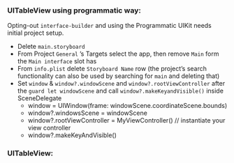 ### UITableView using programmatic way:
Opting-out `interface-builder` and using the Programmatic UIKit needs initial project setup. 

- Delete `main.storyboard`
- From Project `General` ’s Targets select the app, then remove `Main` form the `Main interface` slot has
- From `info.plist` delete `Storyboard Name` row (the project’s search functionality can also be used by searching for `main` and deleting that)
- Set `window` & `window?.windowScene` and `window?.rootViewController` after the `guard let windowScene`  and call `window?.makeKeyandVisible()` inside SceneDelegate
    - window = UIWindow(frame: windowScene.coordinateScene.bounds)
    - window?.windowsScene = windowScene
    - window?.rootViewController = MyViewController() // instantiate your view controller
    - window?.makeKeyAndVisible()

### UITableView: